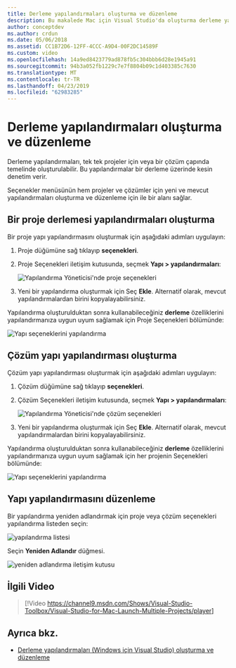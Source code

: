 ```yaml
---
title: Derleme yapılandırmaları oluşturma ve düzenleme
description: Bu makalede Mac için Visual Studio'da oluşturma derleme yapılandırmaları
author: conceptdev
ms.author: crdun
ms.date: 05/06/2018
ms.assetid: CC1B72D6-12FF-4CCC-A9D4-00F2DC14589F
ms.custom: video
ms.openlocfilehash: 14a9ed8423779ad878fb5c304bbb6d28e1945a91
ms.sourcegitcommit: 94b3a052fb1229c7e7f8804b09c1d403385c7630
ms.translationtype: MT
ms.contentlocale: tr-TR
ms.lasthandoff: 04/23/2019
ms.locfileid: "62983285"
---
```

# <a name="creating-and-editing-build-configurations"></a>Derleme yapılandırmaları oluşturma ve düzenleme

Derleme yapılandırmaları, tek tek projeler için veya bir çözüm çapında temelinde oluşturulabilir. Bu yapılandırmalar bir derleme üzerinde kesin denetim verir.

Seçenekler menüsünün hem projeler ve çözümler için yeni ve mevcut yapılandırmaları oluşturma ve düzenleme için ile bir alanı sağlar.

## <a name="creating-a-project-build-configurations"></a>Bir proje derlemesi yapılandırmaları oluşturma

Bir proje yapı yapılandırmasını oluşturmak için aşağıdaki adımları uygulayın:

1. Proje düğümüne sağ tıklayıp **seçenekleri**.

2. Proje Seçenekleri iletişim kutusunda, seçmek **Yapı > yapılandırmaları**:

    ![Yapılandırma Yöneticisi'nde proje seçenekleri](media/create-and-edit-configurations-image2.png)

3. Yeni bir yapılandırma oluşturmak için Seç **Ekle**. Alternatif olarak, mevcut yapılandırmalardan birini kopyalayabilirsiniz.

Yapılandırma oluşturulduktan sonra kullanabileceğiniz **derleme** özelliklerini yapılandırmanıza uygun uyum sağlamak için Proje Seçenekleri bölümünde:

![Yapı seçeneklerini yapılandırma](media/create-and-edit-configurations-image3.png)

## <a name="creating-a-solution-build-configuration"></a>Çözüm yapı yapılandırması oluşturma

Çözüm yapı yapılandırması oluşturmak için aşağıdaki adımları uygulayın:

1. Çözüm düğümüne sağ tıklayıp **seçenekleri**.

2. Çözüm Seçenekleri iletişim kutusunda, seçmek **Yapı > yapılandırmaları**:

    ![Yapılandırma Yöneticisi'nde çözüm seçenekleri](media/create-and-edit-configurations-image1.png)

3. Yeni bir yapılandırma oluşturmak için Seç **Ekle**. Alternatif olarak, mevcut yapılandırmalardan birini kopyalayabilirsiniz.

Yapılandırma oluşturulduktan sonra kullanabileceğiniz **derleme** özelliklerini yapılandırmanıza uygun uyum sağlamak için her projenin Seçenekleri bölümünde:

![Yapı seçeneklerini yapılandırma](media/create-and-edit-configurations-image3.png)

## <a name="editing-a-build-configuration"></a>Yapı yapılandırmasını düzenleme

Bir yapılandırma yeniden adlandırmak için proje veya çözüm seçenekleri yapılandırma listeden seçin:

![yapılandırma listesi](media/create-and-edit-configurations-image4.png)

Seçin **Yeniden Adlandır** düğmesi.

![yeniden adlandırma iletişim kutusu](media/create-and-edit-configurations-image5.png)

## <a name="related-video"></a>İlgili Video

> [!Video https://channel9.msdn.com/Shows/Visual-Studio-Toolbox/Visual-Studio-for-Mac-Launch-Multiple-Projects/player]

## <a name="see-also"></a>Ayrıca bkz.

- [Derleme yapılandırmaları (Windows için Visual Studio) oluşturma ve düzenleme](/visualstudio/ide/how-to-create-and-edit-configurations)